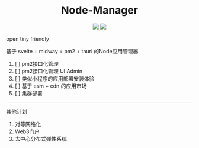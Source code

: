 <center>
  <h1>Node-Manager</h1>
  <a href="https://codecov.io/gh/SOVLOOKUP/node-manager">
    <img src="https://codecov.io/gh/SOVLOOKUP/node-manager/branch/master/graph/badge.svg?token=gtYREOVInH"/>
  </a>
  <a href="https://travis-ci.com/github/SOVLOOKUP/node-manager">
    <img src="https://travis-ci.com/SOVLOOKUP/node-manager.svg?branch=master&status=started"/>
  </a>
</center>

    
    
open tiny friendly

基于 svelte + midway + pm2 + tauri 的Node应用管理器

1. [ ] pm2接口化管理
2. [ ] pm2接口化管理 UI Admin
3. [ ] 类似小程序的应用部署安装体验
4. [ ] 基于 esm + cdn 的应用市场
5. [ ] 集群部署

---
其他计划

1. 对等网络化
2. Web3门户
3. 去中心分布式弹性系统
